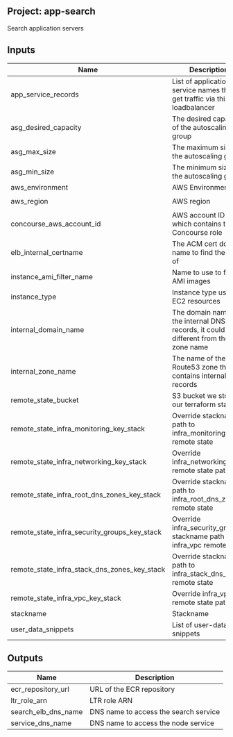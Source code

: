 ## Project: app-search

Search application servers

## Inputs

| Name | Description | Type | Default | Required |
|------|-------------|:----:|:-----:|:-----:|
| app\_service\_records | List of application service names that get traffic via this loadbalancer | list | `<list>` | no |
| asg\_desired\_capacity | The desired capacity of the autoscaling group | string | `"2"` | no |
| asg\_max\_size | The maximum size of the autoscaling group | string | `"2"` | no |
| asg\_min\_size | The minimum size of the autoscaling group | string | `"2"` | no |
| aws\_environment | AWS Environment | string | n/a | yes |
| aws\_region | AWS region | string | `"eu-west-1"` | no |
| concourse\_aws\_account\_id | AWS account ID which contains the Concourse role | string | n/a | yes |
| elb\_internal\_certname | The ACM cert domain name to find the ARN of | string | n/a | yes |
| instance\_ami\_filter\_name | Name to use to find AMI images | string | `""` | no |
| instance\_type | Instance type used for EC2 resources | string | `"c5.large"` | no |
| internal\_domain\_name | The domain name of the internal DNS records, it could be different from the zone name | string | n/a | yes |
| internal\_zone\_name | The name of the Route53 zone that contains internal records | string | n/a | yes |
| remote\_state\_bucket | S3 bucket we store our terraform state in | string | n/a | yes |
| remote\_state\_infra\_monitoring\_key\_stack | Override stackname path to infra\_monitoring remote state | string | `""` | no |
| remote\_state\_infra\_networking\_key\_stack | Override infra\_networking remote state path | string | `""` | no |
| remote\_state\_infra\_root\_dns\_zones\_key\_stack | Override stackname path to infra\_root\_dns\_zones remote state | string | `""` | no |
| remote\_state\_infra\_security\_groups\_key\_stack | Override infra\_security\_groups stackname path to infra\_vpc remote state | string | `""` | no |
| remote\_state\_infra\_stack\_dns\_zones\_key\_stack | Override stackname path to infra\_stack\_dns\_zones remote state | string | `""` | no |
| remote\_state\_infra\_vpc\_key\_stack | Override infra\_vpc remote state path | string | `""` | no |
| stackname | Stackname | string | n/a | yes |
| user\_data\_snippets | List of user-data snippets | list | n/a | yes |

## Outputs

| Name | Description |
|------|-------------|
| ecr\_repository\_url | URL of the ECR repository |
| ltr\_role\_arn | LTR role ARN |
| search\_elb\_dns\_name | DNS name to access the search service |
| service\_dns\_name | DNS name to access the node service |

